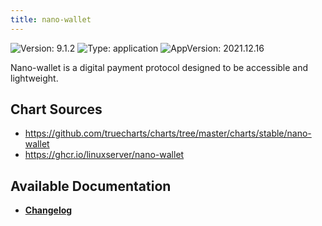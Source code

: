 ```yaml
---
title: nano-wallet
---
```


![Version: 9.1.2](https://img.shields.io/badge/Version-9.1.2-informational?style=flat-square) ![Type: application](https://img.shields.io/badge/Type-application-informational?style=flat-square) ![AppVersion: 2021.12.16](https://img.shields.io/badge/AppVersion-2021.12.16-informational?style=flat-square)

Nano-wallet is a digital payment protocol designed to be accessible and lightweight.

## Chart Sources

- https://github.com/truecharts/charts/tree/master/charts/stable/nano-wallet
- https://ghcr.io/linuxserver/nano-wallet

## Available Documentation

- [**Changelog**](./CHANGELOG.md)
